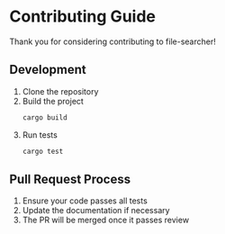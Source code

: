 # Contributing Guide

Thank you for considering contributing to file-searcher!

## Development

1. Clone the repository
2. Build the project
   ```bash
   cargo build
   ```
3. Run tests
   ```bash
   cargo test
   ```

## Pull Request Process

1. Ensure your code passes all tests
2. Update the documentation if necessary
3. The PR will be merged once it passes review

